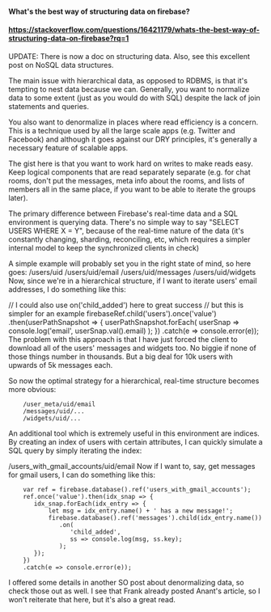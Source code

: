 #### What's the best way of structuring data on firebase?
#### https://stackoverflow.com/questions/16421179/whats-the-best-way-of-structuring-data-on-firebase?rq=1

UPDATE: There is now a doc on structuring data. Also, see this excellent post on NoSQL data structures.

The main issue with hierarchical data, as opposed to RDBMS, is that it's tempting to nest data because we can. Generally, you want to normalize data to some extent (just as you would do with SQL) despite the lack of join statements and queries.

You also want to denormalize in places where read efficiency is a concern. This is a technique used by all the large scale apps (e.g. Twitter and Facebook) and although it goes against our DRY principles, it's generally a necessary feature of scalable apps.

The gist here is that you want to work hard on writes to make reads easy. Keep logical components that are read separately separate (e.g. for chat rooms, don't put the messages, meta info about the rooms, and lists of members all in the same place, if you want to be able to iterate the groups later).

The primary difference between Firebase's real-time data and a SQL environment is querying data. There's no simple way to say "SELECT USERS WHERE X = Y", because of the real-time nature of the data (it's constantly changing, sharding, reconciling, etc, which requires a simpler internal model to keep the synchronized clients in check)

A simple example will probably set you in the right state of mind, so here goes:
/users/uid
/users/uid/email
/users/uid/messages
/users/uid/widgets
Now, since we're in a hierarchical structure, if I want to iterate users' email addresses, I do something like this:

// I could also use on('child_added') here to great success
// but this is simpler for an example
        firebaseRef.child('users').once('value')
        .then(userPathSnapshot => {
           userPathSnapshot.forEach(
              userSnap => console.log('email', userSnap.val().email)
           );
        })
        .catch(e => console.error(e));
The problem with this approach is that I have just forced the client to download all of the users' messages and widgets too. No biggie if none of those things number in thousands. But a big deal for 10k users with upwards of 5k messages each.

So now the optimal strategy for a hierarchical, real-time structure becomes more obvious:

        /user_meta/uid/email
        /messages/uid/...
        /widgets/uid/...
An additional tool which is extremely useful in this environment are indices. By creating an index of users with certain attributes, I can quickly simulate a SQL query by simply iterating the index:

/users_with_gmail_accounts/uid/email
Now if I want to, say, get messages for gmail users, I can do something like this:

        var ref = firebase.database().ref('users_with_gmail_accounts');
        ref.once('value').then(idx_snap => {
           idx_snap.forEach(idx_entry => {
               let msg = idx_entry.name() + ' has a new message!';
               firebase.database().ref('messages').child(idx_entry.name())
                  .on(
                     'child_added', 
                     ss => console.log(msg, ss.key);
                  );
           });
        })
        .catch(e => console.error(e));
I offered some details in another SO post about denormalizing data, so check those out as well. I see that Frank already posted Anant's article, so I won't reiterate that here, but it's also a great read.
